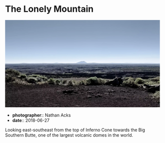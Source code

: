# The Lonely Mountain

![Looking out across the top of a scrub-covered cinder cone across a dark lava towards an immense lava dome](assets/2018-06-27-the-lonely-mountain.webp)

* **photographer**:: Nathan Acks  
* **date**:: 2018-06-27

Looking east-southeast from the top of Inferno Cone towards the Big Southern Butte, one of the largest volcanic domes in the world.
